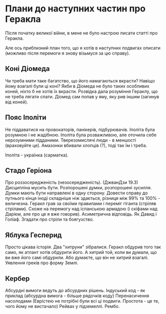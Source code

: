 # Плани до наступних частин про Геракла

Після початку великої війни, в мене не було настрою писати статті про Геракла.

Але ось приблизний план того, що я хотів в наступних подвигах описати (можливо після перемоги я знову візьмуся за цю справу).

## Коні Діомеда

Чи треба мати таке багатство, що його намагаються вкрасти?
Навіщо йому взагалі були ці коні?
Якби в Діомеда не було таких особливих коней, ніхто б не хотів їх вкрасти.
Розвідка дала розуміння Гераклу, що не треба лягати спати.
Діомед сам попав у яму, яку рив іншим (загинув від коней).

## Пояс Іполіти

Не піддаватися на провокаторів, панікерів, підбурювачів.
Іполіта була розумною і не жадібною.
Іполіта була розважливою, але оточила себе нерозумними підданими.
Тверезомислячі люди - в меншості (враховуйте це).
Амазонки вбивали хлопців (?), тоді так їм і треба.

Іполіта - українка (сарматка).

## Стадо Геріона

Про роззосередженість (незосередженість). (ДжванДзи 19.3)
Дисципліна мусить бути.
Розпорошені думки, розпорошені зусилля.
Думки мають бути направлені в одну сторону.
Довести справу до путнього кінця іноді складніше ніж здається, різниця між 99% та 100% - величезна.
Геракл грав за своїми правилами і переміг гіганта (стріляв стрілами).
Схоже на перемогу над іспанською армадою (і скіфами над Дарієм, але про це я вже говорив).
Асиметрична відповідь.
Як Давид і Голіаф.
Згадати про стріли та боягузство.

## Яблука Гесперид 

Просто цікава історія.
Два "хитруни" зібралися.
Геракл обдурив того так само, як атлант хотів обдурити його.
А хитрий той, коли ви думали, що ви вже його самі обдурили.
Або думаєте, що він не хитрий взагалі.
Уявлення греків про форму Землі.

## Кербер

Абсурдні вимоги ведуть до абсурдних рішень.
Індуський код - як приклад (абсурдна вимога - більше рядочків коду)
Перенасичення насолодами (Еврістею не потрібні були всі ці подвиги. Простота - це те, чого йому не вистачало)
Рейвах у підземеллі.
Рембо.
